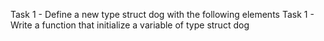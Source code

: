Task 1 - Define a new type struct dog with the following elements
Task 1 - Write a function that initialize a variable of type struct dog

